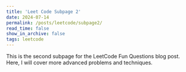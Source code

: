 ```yaml
---
title: 'Leet Code Subpage 2'
date: 2024-07-14
permalink: /posts/leetcode/subpage2/
read_time: false
show_in_archive: false
tags: leetcode
---
```


This is the second subpage for the LeetCode Fun Questions blog post. Here, I will cover more advanced problems and techniques.